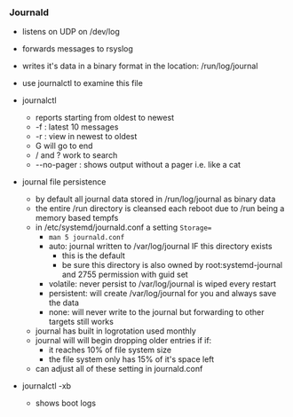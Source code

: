 ### Journald

* listens on UDP on /dev/log
* forwards messages to rsyslog


* writes it's data in a binary format in the location: /run/log/journal
* use journalctl to examine this file


* journalctl
    * reports starting from oldest to newest
    * -f : latest 10 messages
    * -r : view in newest to oldest
    * G will go to end
    * / and ? work to search
    * --no-pager : shows output without a pager i.e. like a cat


* journal file persistence
    * by default all journal  data stored in /run/log/journal as binary data
    * the entire /run directory is cleansed each reboot due to /run being a memory based tempfs
    * in /etc/systemd/journald.conf a setting `Storage=`
        * `man 5 journald.conf`
        * auto: journal written to /var/log/journal IF this directory exists
            * this is the default
            * be sure this directory is also owned by root:systemd-journal and 2755 permission with guid set
        * volatile: never persist to /var/log/journal is wiped every restart
        * persistent: will create /var/log/journal for you and always save the data
        * none: will never write to the journal but forwarding to other targets still works
    * journal has built in logrotation used monthly
    * journal will will begin dropping older entries if if:
        * it reaches 10% of file system size
        * the file system only has 15% of it's space left
    * can adjust all of these setting in journald.conf

* journalctl -xb
    * shows boot logs